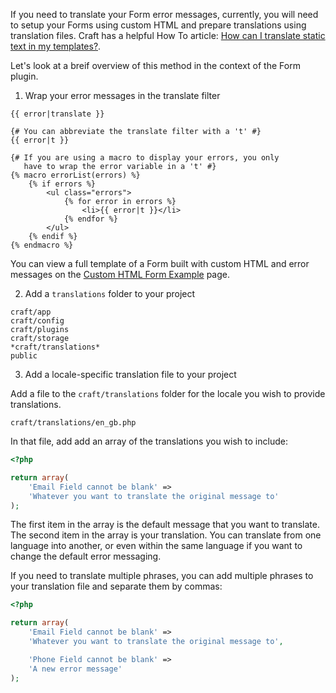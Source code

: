 If you need to translate your Form error messages, currently, you will need to setup your Forms using custom HTML and prepare translations using translation files.  Craft has a helpful How To article: [How can I translate static text in my templates?](http://buildwithcraft.com/help/static-translations).

Let's look at a breif overview of this method in the context of the Form plugin.

1) Wrap your error messages in the translate filter

``` twig
{{ error|translate }}

{# You can abbreviate the translate filter with a 't' #}
{{ error|t }}

{# If you are using a macro to display your errors, you only
   have to wrap the error variable in a 't' #}
{% macro errorList(errors) %}
	{% if errors %}
		<ul class="errors">
			{% for error in errors %}
				<li>{{ error|t }}</li>
			{% endfor %}
		</ul>
	{% endif %}
{% endmacro %}
```

You can view a full template of a Form built with custom HTML and error messages on the [Custom HTML Form Example](http://sprout.barrelstrengthdesign.com/craft-plugins/forms/docs/examples/custom-html) page.

2) Add a `translations` folder to your project

``` text
craft/app
craft/config
craft/plugins
craft/storage
*craft/translations*
public
```

3) Add a locale-specific translation file to your project

Add a file to the `craft/translations` folder for the locale you wish to provide translations.

``` text
craft/translations/en_gb.php
```

In that file, add add an array of the translations you wish to include:

``` php
<?php

return array(
	'Email Field cannot be blank' => 
	'Whatever you want to translate the original message to'
);
```

The first item in the array is the default message that you want to translate.  The second item in the array is your translation.  You can translate from one language into another, or even within the same language if you want to change the default error messaging.

If you need to translate multiple phrases, you can add multiple phrases to your translation file and separate them by commas:

``` php
<?php

return array(
	'Email Field cannot be blank' => 
	'Whatever you want to translate the original message to',

	'Phone Field cannot be blank' => 
	'A new error message'
);
```